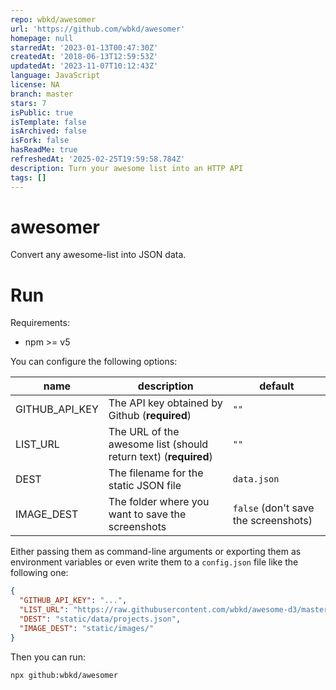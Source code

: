 ```yaml
---
repo: wbkd/awesomer
url: 'https://github.com/wbkd/awesomer'
homepage: null
starredAt: '2023-01-13T00:47:30Z'
createdAt: '2018-06-13T12:59:53Z'
updatedAt: '2023-11-07T10:12:43Z'
language: JavaScript
license: NA
branch: master
stars: 7
isPublic: true
isTemplate: false
isArchived: false
isFork: false
hasReadMe: true
refreshedAt: '2025-02-25T19:59:58.784Z'
description: Turn your awesome list into an HTTP API
tags: []
---
```


# awesomer

Convert any awesome-list into JSON data.

# Run

Requirements:

- npm >= v5

You can configure the following options:

| name           | description                                                     | default                              |
| -------------- | --------------------------------------------------------------- | ------------------------------------ |
| GITHUB_API_KEY | The API key obtained by Github (**required**)                   | `""`                                 |
| LIST_URL       | The URL of the awesome list (should return text) (**required**) | `""`                                 |
| DEST           | The filename for the static JSON file                           | `data.json`                          |
| IMAGE_DEST     | The folder where you want to save the screenshots               | `false` (don't save the screenshots) |

Either passing them as command-line arguments or exporting them as environment variables or even write them to a `config.json` file like the following one:

```JSON
{
  "GITHUB_API_KEY": "...",
  "LIST_URL": "https://raw.githubusercontent.com/wbkd/awesome-d3/master/README.md",
  "DEST": "static/data/projects.json",
  "IMAGE_DEST": "static/images/"
}
```

Then you can run:

```
npx github:wbkd/awesomer
```

